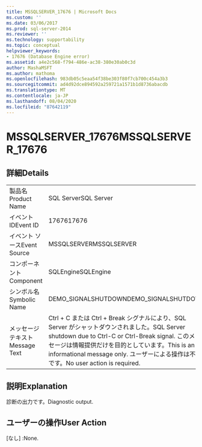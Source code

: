 ```yaml
---
title: MSSQLSERVER_17676 | Microsoft Docs
ms.custom: ''
ms.date: 03/06/2017
ms.prod: sql-server-2014
ms.reviewer: ''
ms.technology: supportability
ms.topic: conceptual
helpviewer_keywords:
- 17676 (Database Engine error)
ms.assetid: a4e2c568-f794-486e-ac38-380e30ab0c3d
author: MashaMSFT
ms.author: mathoma
ms.openlocfilehash: 983db05c5eaa54f38be303f80f7cb700c454a3b3
ms.sourcegitcommit: ad4d92dce894592a259721a1571b1d8736abacdb
ms.translationtype: MT
ms.contentlocale: ja-JP
ms.lasthandoff: 08/04/2020
ms.locfileid: "87642119"
---
```

# <a name="mssqlserver_17676"></a><span data-ttu-id="45a50-102">MSSQLSERVER_17676</span><span class="sxs-lookup"><span data-stu-id="45a50-102">MSSQLSERVER_17676</span></span>
    
## <a name="details"></a><span data-ttu-id="45a50-103">詳細</span><span class="sxs-lookup"><span data-stu-id="45a50-103">Details</span></span>  
  
|||  
|-|-|  
|<span data-ttu-id="45a50-104">製品名</span><span class="sxs-lookup"><span data-stu-id="45a50-104">Product Name</span></span>|<span data-ttu-id="45a50-105">SQL Server</span><span class="sxs-lookup"><span data-stu-id="45a50-105">SQL Server</span></span>|  
|<span data-ttu-id="45a50-106">イベント ID</span><span class="sxs-lookup"><span data-stu-id="45a50-106">Event ID</span></span>|<span data-ttu-id="45a50-107">17676</span><span class="sxs-lookup"><span data-stu-id="45a50-107">17676</span></span>|  
|<span data-ttu-id="45a50-108">イベント ソース</span><span class="sxs-lookup"><span data-stu-id="45a50-108">Event Source</span></span>|<span data-ttu-id="45a50-109">MSSQLSERVER</span><span class="sxs-lookup"><span data-stu-id="45a50-109">MSSQLSERVER</span></span>|  
|<span data-ttu-id="45a50-110">コンポーネント</span><span class="sxs-lookup"><span data-stu-id="45a50-110">Component</span></span>|<span data-ttu-id="45a50-111">SQLEngine</span><span class="sxs-lookup"><span data-stu-id="45a50-111">SQLEngine</span></span>|  
|<span data-ttu-id="45a50-112">シンボル名</span><span class="sxs-lookup"><span data-stu-id="45a50-112">Symbolic Name</span></span>|<span data-ttu-id="45a50-113">DEMO_SIGNALSHUTDOWN</span><span class="sxs-lookup"><span data-stu-id="45a50-113">DEMO_SIGNALSHUTDOWN</span></span>|  
|<span data-ttu-id="45a50-114">メッセージ テキスト</span><span class="sxs-lookup"><span data-stu-id="45a50-114">Message Text</span></span>|<span data-ttu-id="45a50-115">Ctrl + C または Ctrl + Break シグナルにより、SQL Server がシャットダウンされました。</span><span class="sxs-lookup"><span data-stu-id="45a50-115">SQL Server shutdown due to Ctrl-C or Ctrl-Break signal.</span></span> <span data-ttu-id="45a50-116">このメッセージは情報提供だけを目的としています。</span><span class="sxs-lookup"><span data-stu-id="45a50-116">This is an informational message only.</span></span> <span data-ttu-id="45a50-117">ユーザーによる操作は不要です。</span><span class="sxs-lookup"><span data-stu-id="45a50-117">No user action is required.</span></span>|  
  
## <a name="explanation"></a><span data-ttu-id="45a50-118">説明</span><span class="sxs-lookup"><span data-stu-id="45a50-118">Explanation</span></span>  
 <span data-ttu-id="45a50-119">診断の出力です。</span><span class="sxs-lookup"><span data-stu-id="45a50-119">Diagnostic output.</span></span>  
  
## <a name="user-action"></a><span data-ttu-id="45a50-120">ユーザーの操作</span><span class="sxs-lookup"><span data-stu-id="45a50-120">User Action</span></span>  
 <span data-ttu-id="45a50-121">[なし] :</span><span class="sxs-lookup"><span data-stu-id="45a50-121">None.</span></span>  
  
  
